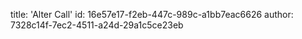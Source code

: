 title: 'Alter Call'
id: 16e57e17-f2eb-447c-989c-a1bb7eac6626
author: 7328c14f-7ec2-4511-a24d-29a1c5ce23eb
